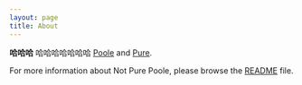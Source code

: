 ```yaml
---
layout: page
title: About
---
```


**哈哈哈** 哈哈哈哈哈哈哈 [Poole](https://github.com/poole/poole) and [Pure](https://purecss.io/).

For more information about Not Pure Poole, please browse the [README](https://github.com/vszhub/not-pure-poole) file.
